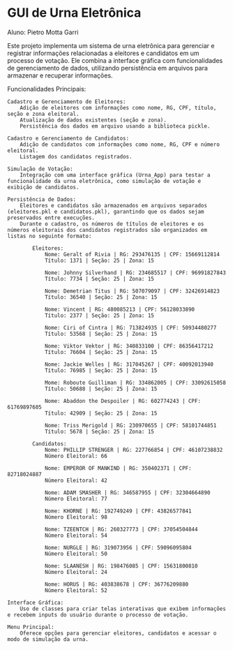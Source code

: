 # GUI de Urna Eletrônica
Aluno: Pietro Motta Garri

Este projeto implementa um sistema de urna eletrônica para gerenciar e registrar informações relacionadas a eleitores e candidatos em um processo de votação. Ele combina a interface gráfica com funcionalidades de gerenciamento de dados, utilizando persistência em arquivos para armazenar e recuperar informações.

Funcionalidades Principais:

    Cadastro e Gerenciamento de Eleitores:
        Adição de eleitores com informações como nome, RG, CPF, título, seção e zona eleitoral.
        Atualização de dados existentes (seção e zona).
        Persistência dos dados em arquivo usando a biblioteca pickle.

    Cadastro e Gerenciamento de Candidatos:
        Adição de candidatos com informações como nome, RG, CPF e número eleitoral.
        Listagem dos candidatos registrados.

    Simulação de Votação:
        Integração com uma interface gráfica (Urna_App) para testar a funcionalidade da urna eletrônica, como simulação de votação e exibição de candidatos.

    Persistência de Dados:
        Eleitores e candidatos são armazenados em arquivos separados (eleitores.pkl e candidatos.pkl), garantindo que os dados sejam preservados entre execuções.
        Durante o cadastro, os números de títulos de eleitores e os números eleitorais dos candidatos registrados são organizados em listas no seguinte formato:
            
            Eleitores:
                Nome: Geralt of Rivia | RG: 293476135 | CPF: 15669112814
                Título: 1371 | Seção: 25 | Zona: 15
                
                Nome: Johnny Silverhand | RG: 234685517 | CPF: 96991827843
                Título: 7734 | Seção: 25 | Zona: 15
                
                Nome: Demetrian Titus | RG: 507079097 | CPF: 32426914823
                Título: 36540 | Seção: 25 | Zona: 15
                
                Nome: Vincent | RG: 480085213 | CPF: 56128033890
                Título: 2377 | Seção: 25 | Zona: 15
                
                Nome: Ciri of Cintra | RG: 713824935 | CPF: 50934480277
                Título: 53568 | Seção: 25 | Zona: 15
                
                Nome: Viktor Vektor | RG: 340833100 | CPF: 86356417212
                Título: 76604 | Seção: 25 | Zona: 15
                
                Nome: Jackie Welles | RG: 317045267 | CPF: 40092013940
                Título: 76985 | Seção: 25 | Zona: 15
                
                Mome: Roboute Guilliman | RG: 334862005 | CPF: 33092615058
                Título: 50688 | Seção: 25 | Zona: 15
                
                Nome: Abaddon the Despoiler | RG: 602774243 | CPF: 61769897605
                Título: 42909 | Seção: 25 | Zona: 15
                
                Nome: Triss Merigold | RG: 230970655 | CPF: 58101744851
                Título: 5678 | Seção: 25 | Zona: 15

            Candidatos:
                Nome: PHILLIP STRENGER | RG: 227766854 | CPF: 46107238832
                Número Eleitoral: 66
                
                Nome: EMPEROR OF MANKIND | RG: 350402371 | CPF: 82718024887
                Número Eleitoral: 42
                
                Nome: ADAM SMASHER | RG: 346587955 | CPF: 32304664890
                Número Eleitoral: 77
                
                Nome: KHORNE | RG: 192749249 | CPF: 43826577841
                Número Eleitoral: 98
                
                Nome: TZEENTCH | RG: 260327773 | CPF: 37054504844
                Número Eleitoral: 54 
                
                Nome: NURGLE | RG: 319073956 | CPF: 59096095804
                Número Eleitoral: 50
                
                Nome: SLAANESH | RG: 198476085 | CPF: 15631800810
                Número Eleitoral: 24
                
                Nome: HORUS | RG: 403838678 | CPF: 36776209880
                Número Eleitoral: 52

    Interface Gráfica:
        Uso de classes para criar telas interativas que exibem informações e recebem inputs do usuário durante o processo de votação.

    Menu Principal:
        Oferece opções para gerenciar eleitores, candidatos e acessar o modo de simulação da urna.
